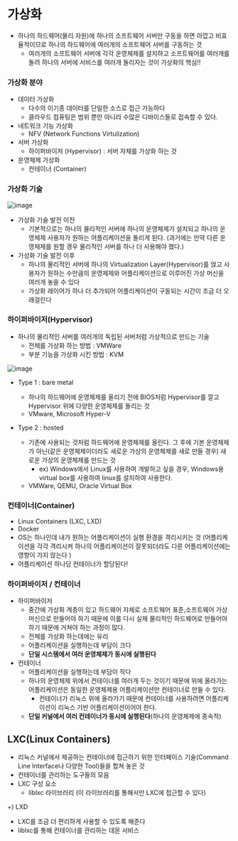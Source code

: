 # 가상화

- 하나의 하드웨어(물리 자원)에 하나의 소프트웨어 서버만 구동을 하면 아깝고 비효율적이므로 하나의 하드웨어에 여러개의 소프트웨어 서버를 구동하는 것
  - 여러개의 소프트웨어 서버에 각각 운영체제를 설치하고 소프트웨어를 여러개를 돌려 하나의 서버에 서비스를 여러개 돌리자는 것이 가상화의 핵심!!



### 가상화 분야

- 데이터 가상화
  - 다수의 이기종 데이터를 단일한 소스로 접근 가능하다
  - 클라우드 컴퓨팅은 범위 뿐만 아니라 수많은 디바이스들로 접속할 수 있다.
- 네트워크 기능 가상화
  - NFV (Network Functions Virtulization)
- 서버 가상화
  - 하이퍼바이저 (Hypervisor) : 서버 자체를 가상화 하는 것
- 운영체제 가상화
  - 컨테이너 (Container)



### 가상화 기술

![image](https://user-images.githubusercontent.com/74949294/128142737-fa2aa5f0-636e-4478-82b4-8f83f835b5ba.png)

- 가상화 기술 발전 이전
  - 기본적으로는 하나의 물리적인 서버에 하나의 운영체제가 설치되고 하나의 운영체제 사용자가 원하는 어플리케이션을 돌리게 된다.
    (과거에는 만약 다른 운영체제를 원할 경우 물리적인 서버를 하나 더 사용해야 했다.)
- 가상화 기술 발전 이후
  - 하나의 물리적인 서버에 하나의 Virtualization Layer(Hypervisor)를 얹고 사용자가 원하는 수만큼의 운영체제와 어플리케이션으로 이루어진 가상 머신을 여러개 놓을 수 있다
  - 가상화 레이어가 하나 더 추가되어 어플리케이션이 구동되는 시간이 조금 더 오래걸린다



### 하이퍼바이저(Hypervisor)

- 하나의 물리적인 서버를 여러개의 독립된 서버처럼 가상적으로 만드는 기술
  - 전체를 가상화 하는 방법 : VMWare
  - 부분 기능을 가상화 시킨 방법 : KVM

![image](https://user-images.githubusercontent.com/74949294/128142779-758fc503-4a05-4367-835d-e5a3c2009648.png)


- Type 1 : bare metal

  - 하나의 하드웨어에 운영체제를 올리기 전에 BIOS처럼 Hypervisor를 깔고 Hypervisor 위에 다양한 운영체제를 돌리는 것
  - VMware, Microsoft Hyper-V

- Type 2 : hosted

  - 기존에 사용되는 것처럼 하드웨어에 운영체제를 올린다. 그 후에 기본 운영체제가 아닌(같은 운영체제이더라도 새로운 가상의 운영체제를 새로 만들 경우)  새로운 가상의 운영체제를 만드는 것
    - ex) Windows에서 Linux를 사용하여 개발하고 싶을 경우, Windows용 virtual box를 사용하여 linux를 설치하여 사용한다.
  - VMWare, QEMU, Oracle Virtual Box



### 컨테이너(Container)

- Linux Containers (LXC, LXD)
- Docker
- OS는 하나인데 내가 원하는 어플리케이션이 실행 환경을 격리시키는 것
  (어플리케이션을 각각 격리시켜 하나의 어플리케이션이 잘못되더라도 다른 어플리케이션에는 영향이 가지 않는다 )
- 어플리케이션 하나당 컨테이너가 할당된다!




### 하이퍼바이저 / 컨테이너

- 하이퍼바이저
  - 중간에 가상화 계층이 있고 하드웨어 자체로 소프트웨어 표준,소프트웨어 가상 머신으로 만들어야 하기 때문에 이를 다시 실제 물리적인 하드웨어로 만들어야 하기 때문에 거쳐야 하는 과정이 많다.
  - 전체를 가상화 하는데에는 유리
  - 어플리케이션을 실행하는데 부담이 크다
  - **단일 시스템에서 여러 운영체제가 동시에 실행된다**
- 컨테이너
  - 어플리케이션을 실행하는데 부담이 작다
  - 하나의 운영체제 위에서 컨테이너를 여러개 두는 것이기 때문에 위에 올라가는 어플리케이션은 동일한 운영체제용 어플리케이션만 컨테이너로 만들 수 있다.
    - 컨테이너가 리눅스 위에 올라가기 때문에 컨테이너를 사용하려면 어플리케이션이 리눅스 기반 어플리케이션이어야 한다.
  - **단일 커널에서 여러 컨테이너가 동시에 실행된다**(하나의 운영체제에 종속적)




## LXC(Linux Containers)

- 리눅스 커널에서 제공하는 컨테이너에 접근하기 위한 인터페이스 기술(Command Line Interface나 다양한 Tool)들을 합쳐 놓은 것
- 컨테이너를 관리하는 도구들의 모음
- LXC 구성 요소
  - liblxc 라이브러리 (이 라이브러리를 통해서만 LXC에 접근할 수 있다)



+) LXD

- LXC를 조금 더 편리하게 사용할 수 있도록 해준다
- liblxc를 통해 컨테이너를 관리하는 데몬 서비스


